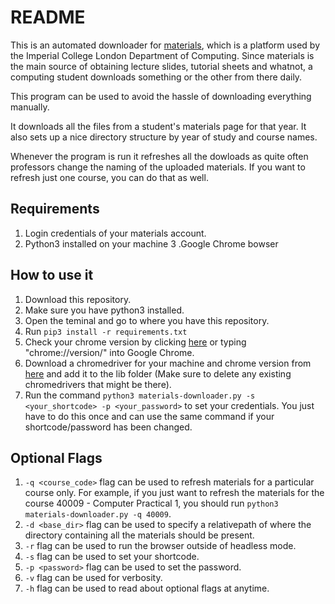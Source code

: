 # README

This is an automated downloader for [materials](https://materials.doc.ic.ac.uk/), which is a platform used by the Imperial College London Department of Computing. Since materials is the main source of obtaining lecture slides, tutorial sheets and whatnot, a computing student downloads something or the other from there daily.

This program can be used to avoid the hassle of downloading everything manually.

It downloads all the files from a student's materials page for that year. It also sets up a nice directory structure by year of study and course names.

Whenever the program is run it refreshes all the dowloads as quite often professors change the naming of the uploaded materials. If you want to refresh just one course, you can do that as well.

## Requirements

1. Login credentials of your materials account.
2. Python3 installed on your machine
3 .Google Chrome bowser

## How to use it

1. Download this repository.
2. Make sure you have python3 installed.
3. Open the teminal and go to where you have this repository.
4. Run ```pip3 install -r requirements.txt```
5. Check your chrome version by clicking [here](chrome://version/) or typing "chrome://version/" into Google Chrome.
6. Download a chromedriver for your machine and chrome version from [here](https://chromedriver.chromium.org/downloads) and add it to the lib folder (Make sure to delete any existing chromedrivers that might be there).
7. Run the command ```python3 materials-downloader.py -s <your_shortcode> -p <your_password>``` to set your credentials. You just have to do this once and can use the same command if your shortcode/password has been changed.

## Optional Flags

1. ```-q <course_code>``` flag can be used to refresh materials for a particular course only. For example, if you just want to refresh the materials for the course 40009 - Computer Practical 1, you should run ```python3 materials-downloader.py -q 40009```.
2. ```-d <base_dir>``` flag can be used to specify a relativepath of where the directory containing all the materials should be present.
3. ```-r``` flag can be used to run the browser outside of headless mode.
4. ```-s``` flag can be used to set your shortcode.
5. ```-p <password>``` flag can be used to set the password.
6. ```-v``` flag can be used for verbosity.
7. ```-h``` flag can be used to read about optional flags at anytime.
